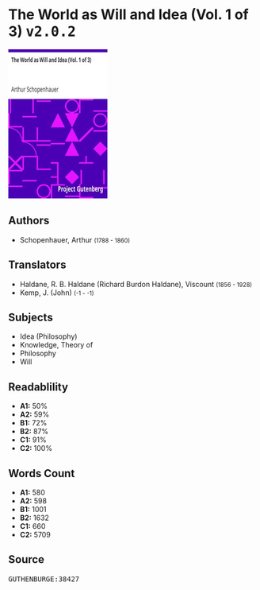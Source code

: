 # The World as Will and Idea (Vol. 1 of 3) <kbd>v2.0.2</kbd>

![](./cover.medium.jpg "")

## Authors


 - Schopenhauer, Arthur <small>(1788 - 1860)</small>

## Translators


 - Haldane, R. B. Haldane (Richard Burdon Haldane), Viscount <small>(1856 - 1928)</small>
 - Kemp, J. (John) <small>(-1 - -1)</small>

## Subjects


 - Idea (Philosophy)
 - Knowledge, Theory of
 - Philosophy
 - Will

## Readablility


 - **A1:** 50%
 - **A2:** 59%
 - **B1:** 72%
 - **B2:** 87%
 - **C1:** 91%
 - **C2:** 100%

## Words Count


 - **A1:** 580
 - **A2:** 598
 - **B1:** 1001
 - **B2:** 1632
 - **C1:** 660
 - **C2:** 5709

## Source


<kbd>GUTHENBURGE:38427</kbd>
